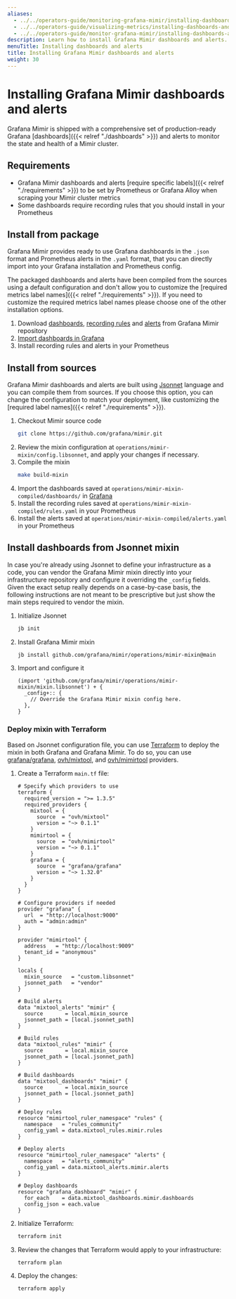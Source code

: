 ```yaml
---
aliases:
  - ../../operators-guide/monitoring-grafana-mimir/installing-dashboards-and-alerts/
  - ../../operators-guide/visualizing-metrics/installing-dashboards-and-alerts/
  - ../../operators-guide/monitor-grafana-mimir/installing-dashboards-and-alerts/
description: Learn how to install Grafana Mimir dashboards and alerts.
menuTitle: Installing dashboards and alerts
title: Installing Grafana Mimir dashboards and alerts
weight: 30
---
```


# Installing Grafana Mimir dashboards and alerts

Grafana Mimir is shipped with a comprehensive set of production-ready Grafana [dashboards]({{< relref "./dashboards" >}}) and alerts to monitor the state and health of a Mimir cluster.

## Requirements

- Grafana Mimir dashboards and alerts [require specific labels]({{< relref "./requirements" >}}) to be set by Prometheus or Grafana Alloy when scraping your Mimir cluster metrics
- Some dashboards require recording rules that you should install in your Prometheus

## Install from package

Grafana Mimir provides ready to use Grafana dashboards in the `.json` format and Prometheus alerts in the `.yaml` format, that you can directly import into your Grafana installation and Prometheus config.

The packaged dashboards and alerts have been compiled from the sources using a default configuration and don't allow you to customize the [required metrics label names]({{< relref "./requirements" >}}).
If you need to customize the required metrics label names please choose one of the other installation options.

1. Download [dashboards](https://github.com/grafana/mimir/tree/main/operations/mimir-mixin-compiled/dashboards), [recording rules](https://github.com/grafana/mimir/blob/main/operations/mimir-mixin-compiled/rules.yaml) and [alerts](https://github.com/grafana/mimir/blob/main/operations/mimir-mixin-compiled/alerts.yaml) from Grafana Mimir repository
2. [Import dashboards in Grafana](/docs/grafana/latest/dashboards/export-import/#import-dashboard)
3. Install recording rules and alerts in your Prometheus

## Install from sources

Grafana Mimir dashboards and alerts are built using [Jsonnet](https://jsonnet.org) language and you can compile them from sources.
If you choose this option, you can change the configuration to match your deployment, like customizing the [required label names]({{< relref "./requirements" >}}).

1. Checkout Mimir source code
   ```bash
   git clone https://github.com/grafana/mimir.git
   ```
2. Review the mixin configuration at `operations/mimir-mixin/config.libsonnet`, and apply your changes if necessary.
3. Compile the mixin
   ```bash
   make build-mixin
   ```
4. Import the dashboards saved at `operations/mimir-mixin-compiled/dashboards/` in [Grafana](/docs/grafana/latest/dashboards/export-import/#import-dashboard)
5. Install the recording rules saved at `operations/mimir-mixin-compiled/rules.yaml` in your Prometheus
6. Install the alerts saved at `operations/mimir-mixin-compiled/alerts.yaml` in your Prometheus

## Install dashboards from Jsonnet mixin

In case you're already using Jsonnet to define your infrastructure as a code, you can vendor the Grafana Mimir mixin directly into your infrastructure repository and configure it overriding the `_config` fields.
Given the exact setup really depends on a case-by-case basis, the following instructions are not meant to be prescriptive but just show the main steps required to vendor the mixin.

1. Initialize Jsonnet
   ```bash
   jb init
   ```
2. Install Grafana Mimir mixin
   ```bash
   jb install github.com/grafana/mimir/operations/mimir-mixin@main
   ```
3. Import and configure it
   ```jsonnet
   (import 'github.com/grafana/mimir/operations/mimir-mixin/mixin.libsonnet') + {
     _config+:: {
       // Override the Grafana Mimir mixin config here.
     },
   }
   ```

### Deploy mixin with Terraform

Based on Jsonnet configuration file, you can use [Terraform](https://www.terraform.io/) to deploy the mixin in both Grafana and Grafana Mimir. To do so, you can use [grafana/grafana](https://registry.terraform.io/providers/grafana/grafana/latest), [ovh/mixtool](https://registry.terraform.io/providers/ovh/mixtool/latest), and [ovh/mimirtool](https://registry.terraform.io/providers/ovh/mimirtool/latest) providers.

1. Create a Terraform `main.tf` file:

   ```hcl
   # Specify which providers to use
   terraform {
     required_version = ">= 1.3.5"
     required_providers {
       mixtool = {
         source  = "ovh/mixtool"
         version = "~> 0.1.1"
       }
       mimirtool = {
         source  = "ovh/mimirtool"
         version = "~> 0.1.1"
       }
       grafana = {
         source  = "grafana/grafana"
         version = "~> 1.32.0"
       }
     }
   }

   # Configure providers if needed
   provider "grafana" {
     url  = "http://localhost:9000"
     auth = "admin:admin"
   }

   provider "mimirtool" {
     address   = "http://localhost:9009"
     tenant_id = "anonymous"
   }

   locals {
     mixin_source   = "custom.libsonnet"
     jsonnet_path   = "vendor"
   }

   # Build alerts
   data "mixtool_alerts" "mimir" {
     source       = local.mixin_source
     jsonnet_path = [local.jsonnet_path]
   }

   # Build rules
   data "mixtool_rules" "mimir" {
     source       = local.mixin_source
     jsonnet_path = [local.jsonnet_path]
   }

   # Build dashboards
   data "mixtool_dashboards" "mimir" {
     source       = local.mixin_source
     jsonnet_path = [local.jsonnet_path]
   }

   # Deploy rules
   resource "mimirtool_ruler_namespace" "rules" {
     namespace   = "rules_community"
     config_yaml = data.mixtool_rules.mimir.rules
   }

   # Deploy alerts
   resource "mimirtool_ruler_namespace" "alerts" {
     namespace   = "alerts_community"
     config_yaml = data.mixtool_alerts.mimir.alerts
   }

   # Deploy dashboards
   resource "grafana_dashboard" "mimir" {
     for_each    = data.mixtool_dashboards.mimir.dashboards
     config_json = each.value
   }
   ```

2. Initialize Terraform:
   ```bash
   terraform init
   ```
3. Review the changes that Terraform would apply to your infrastructure:
   ```bash
   terraform plan
   ```
4. Deploy the changes:
   ```bash
   terraform apply
   ```
